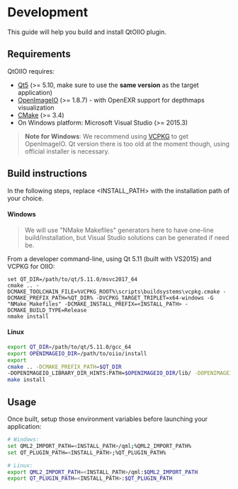 # Development
This guide will help you build and install QtOIIO plugin.

## Requirements
QtOIIO requires:
* [Qt5](https://www.qt.io/) (>= 5.10, make sure to use the **same version** as the target application)
* [OpenImageIO](https://github.com/https://github.com/OpenImageIO/oiio) (>= 1.8.7) - with OpenEXR support for depthmaps visualization 
* [CMake](https://cmake.org/) (>= 3.4)
* On Windows platform: Microsoft Visual Studio (>= 2015.3)

> **Note for Windows**:
We recommend using [VCPKG](https://github.com/Microsoft/vcpkg) to get OpenImageIO. Qt version there is too old at the moment though, using official installer is necessary.

## Build instructions

In the following steps, replace <INSTALL_PATH> with the installation path of your choice.


#### Windows
> We will use "NMake Makefiles" generators here to have one-line build/installation,
but Visual Studio solutions can be generated if need be.

From a developer command-line, using Qt 5.11 (built with VS2015) and VCPKG for OIIO:
```
set QT_DIR=/path/to/qt/5.11.0/msvc2017_64
cmake .. -DCMAKE_TOOLCHAIN_FILE=%VCPKG_ROOT%\scripts\buildsystems\vcpkg.cmake -DCMAKE_PREFIX_PATH=%QT_DIR% -DVCPKG_TARGET_TRIPLET=x64-windows -G "NMake Makefiles" -DCMAKE_INSTALL_PREFIX=<INSTALL_PATH> -DCMAKE_BUILD_TYPE=Release
nmake install
```

#### Linux

```bash
export QT_DIR=/path/to/qt/5.11.0/gcc_64
export OPENIMAGEIO_DIR=/path/to/oiio/install
export 
cmake .. -DCMAKE_PREFIX_PATH=$QT_DIR
-DOPENIMAGEIO_LIBRARY_DIR_HINTS:PATH=$OPENIMAGEIO_DIR/lib/ -DOPENIMAGEIO_INCLUDE_DIR:PATH=$OPENIMAGEIO_DIR/include/ -DCMAKE_INSTALL_PREFIX=<INSTALL_PATH> -DCMAKE_BUILD_TYPE=Release
make install
```

## Usage
Once built, setup those environment variables before launching your application:

```bash
# Windows:
set QML2_IMPORT_PATH=<INSTALL_PATH>/qml;%QML2_IMPORT_PATH%
set QT_PLUGIN_PATH=<INSTALL_PATH>;%QT_PLUGIN_PATH%

# Linux:
export QML2_IMPORT_PATH=<INSTALL_PATH>/qml:$QML2_IMPORT_PATH
export QT_PLUGIN_PATH=<INSTALL_PATH>:$QT_PLUGIN_PATH
```
